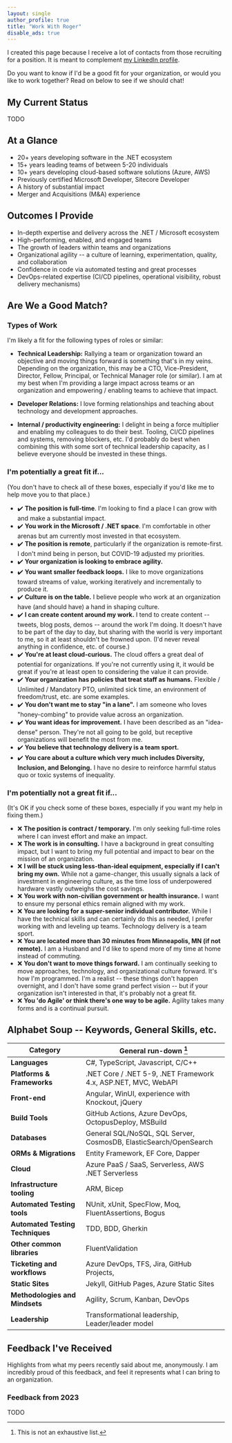 ```yaml
---
layout: single
author_profile: true 
title: "Work With Roger"
disable_ads: true
---
```


I created this page because I receive a lot of contacts from those recruiting
for a position.
It is meant to complement [my LinkedIn profile](https://www.linkedin.com/in/rogernoden/).

Do you want to know if I'd be a good fit for your organization,
or would you like to work together?
Read on below to see if we should chat!

## My Current Status

TODO

[comment]: <> (I'm embarking on a new opportunity shortly, and therefore am notcurrently accepting opportunities.)

## At a Glance

* 20+ years developing software in the .NET ecosystem
* 15+ years leading teams of between 5-20 individuals
* 10+ years developing cloud-based software solutions (Azure, AWS)
* Previously certified Microsoft Developer, Sitecore Developer
* A history of substantial impact
* Merger and Acquisitions (M&A) experience

## Outcomes I Provide

* In-depth expertise and delivery across the .NET / Microsoft ecosystem
* High-performing, enabled, and engaged teams
* The growth of leaders within teams and organizations
* Organizational agility -- a culture of learning, experimentation, quality,
and collaboration
* Confidence in code via automated testing and great processes
* DevOps-related expertise (CI/CD pipelines, operational visibility,
robust delivery mechanisms)

## Are We a Good Match?

### Types of Work

I'm likely a fit for the following types of roles or similar:

* **Technical Leadership:**
Rallying a team or organization toward an objective
and moving things forward is something that's in my veins.
Depending on the organization, this may be a CTO, Vice-President, Director,
Fellow, Principal, or Technical Manager role (or similar).
I am at my best when I'm providing a large impact across teams or an
organization and empowering / enabling teams to achieve that impact.

* **Developer Relations:**
I love forming relationships and teaching about technology and development
approaches.

* **Internal / productivity engineering:**
I delight in being a force multiplier and enabling my colleagues to do their
best.
Tooling, CI/CD pipelines and systems, removing blockers, etc. I'd probably do
best when combining this with some sort of technical leadership capacity,
as I believe everyone should be invested in these things.

### I'm potentially a great fit if...

(You don't have to check all of these boxes, especially if you'd like me to
help move you to that place.)

* :heavy_check_mark: **The position is full-time**. I'm looking to find a place
I can grow with and make a substantial impact.
* :heavy_check_mark: **You work in the Microsoft / .NET space**. I'm comfortable
in other arenas but am currently most invested in that ecosystem.
* :heavy_check_mark: **The position is remote**, particularly if the
organization is remote-first.
I don't mind being in person, but COVID-19 adjusted my priorities.
* :heavy_check_mark: **Your organization is looking to embrace agility.**
* :heavy_check_mark: **You want smaller feedback loops.** I like to move
organizations toward streams of value, working iteratively and incrementally to
produce it.
* :heavy_check_mark: **Culture is on the table.** I believe people who work at
an organization have (and should have) a hand in shaping culture.
* :heavy_check_mark: **I can create content around my work.** I tend to create
content -- tweets, blog posts, demos -- around the work I'm doing.
It doesn't have to be part of the day to day, but sharing with the world is
very important to me, so it at least shouldn't be frowned upon.
(I'd never reveal anything in confidence, etc. of course.)
* :heavy_check_mark: **You're at least cloud-curious.** The cloud offers a great
deal of potential for organizations. If you're not currently using it, it would
be great if you're at least open to considering the value it can provide.
* :heavy_check_mark: **Your organization has policies that treat staff as
humans.**
Flexible / Unlimited / Mandatory PTO, unlimited sick time, an environment of
freedom/trust, etc. are some examples.
* :heavy_check_mark: **You don't want me to stay "in a lane".** I am someone who
loves "honey-combing" to provide value across an organization.
* :heavy_check_mark: **You want ideas for improvement.** I have been described
as an "idea-dense" person.
They're not all going to be gold, but receptive organizations will benefit the
most from me.
* :heavy_check_mark: **You believe that technology delivery is a team sport.**
* :heavy_check_mark: **You care about a culture which very much includes
Diversity, Inclusion, and Belonging.**
I have no desire to reinforce harmful status quo or toxic systems of inequality.

### I'm potentially not a great fit if...

(It's OK if you check some of these boxes, especially if you want my help in
fixing them.)

* :x: **The position is contract / temporary.** I'm only seeking full-time roles
where I can invest effort and make an impact.
* :x: **The work is in consulting.** I have a background in great consulting
impact, but I want to bring my full potential and impact to bear on the
mission of an organization.
* :x: **I will be stuck using less-than-ideal equipment, especially if I can't
bring my own.**
While not a game-changer, this usually signals a lack of investment in
engineering culture, as the time loss of underpowered hardware vastly outweighs
the cost savings.
* :x: **You work with non-civilian government or health insurance.**
I want to ensure my personal ethics remain aligned with my work.
* :x: **You are looking for a super-senior individual contributor.** While I
have the technical skills and can certainly do this as needed, I prefer working
with and leveling up teams.
Technology delivery is a team sport.
* :x: **You are located more than 30 minutes from Minneapolis, MN (if not remote).**
I am a Husband and I'd like to spend more of my time at home instead of
commuting.
* :x: **You don't want to move things forward.** I am continually seeking to
move approaches, technology, and organizational culture forward.
It's how I'm programmed.
I'm a realist -- these things don't happen overnight, and I don't have some
grand perfect vision -- but if your organization isn't interested in that,
it's probably not a great fit.
* :x: **You 'do Agile' or think there's one way to be agile.**
Agility takes many forms and is a continual pursuit.

## Alphabet Soup -- Keywords, General Skills, etc.

| Category | General run-down [^1] |
| -------- | ---------- |
| **Languages** | C#, TypeScript, Javascript, C/C++ |
| **Platforms & Frameworks** | .NET Core / .NET 5-9, .NET Framework 4.x, ASP.NET, MVC, WebAPI |
| **Front-end** | Angular, WinUI, experience with Knockout, jQuery |
| **Build Tools** | GitHub Actions, Azure DevOps, OctopusDeploy, MSBuild |
| **Databases** | General SQL/NoSQL, SQL Server, CosmosDB, ElasticSearch/OpenSearch |
| **ORMs & Migrations** | Entity Framework, EF Core, Dapper |
| **Cloud** | Azure PaaS / SaaS, Serverless, AWS .NET Serverless |
| **Infrastructure tooling** | ARM, Bicep |
| **Automated Testing tools** | NUnit, xUnit, SpecFlow, Moq, FluentAssertions, Bogus |
| **Automated Testing Techniques** | TDD, BDD, Gherkin |
| **Other common libraries** | FluentValidation |
| **Ticketing and workflows** | Azure DevOps, TFS, Jira, GitHub Projects,  |
| **Static Sites** | Jekyll, GitHub Pages, Azure Static Sites |
| **Methodologies and Mindsets** | Agility, Scrum, Kanban, DevOps |
| **Leadership** | Transformational leadership, Leader/leader model |

[^1]: This is not an exhaustive list.

## Feedback I've Received

Highlights from what my peers recently said about me, anonymously.
I am incredibly proud of this feedback, and feel it represents what I can bring
to an organization.

### Feedback from 2023

TODO
